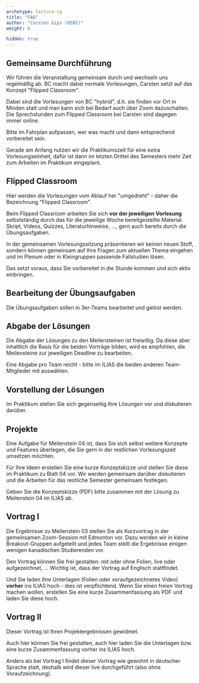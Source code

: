 ```yaml
---
archetype: lecture-cg
title: "FAQ"
author: "Carsten Gips (HSBI)"
weight: 6

hidden: true
---
```



## Gemeinsame Durchführung

Wir führen die Veranstaltung gemeinsam durch und wechseln uns regelmäßig ab. BC macht
dabei normale Vorlesungen, Carsten setzt auf das Konzept "Flipped Classroom".

Dabei sind die Vorlesungen von BC "hybrid", d.h. sie finden vor Ort in Minden statt und
man kann sich bei Bedarf auch über Zoom dazuschalten. Die Sprechstunden zum Flipped
Classroom bei Carsten sind dagegen immer online.

Bitte im Fahrplan aufpassen, wer was macht und dann entsprechend vorbereitet sein.

Gerade am Anfang nutzen wir die Praktikumszeit für eine extra Vorlesungseinheit, dafür
ist dann im letzten Drittel des Semesters mehr Zeit zum Arbeiten im Praktikum eingeplant.


## Flipped Classroom

Hier werden die Vorlesungen vom Ablauf her "umgedreht" - daher die Bezeichnung "Flipped Classroom".

Beim Flipped Classroom arbeiten Sie sich **vor der jeweiligen Vorlesung** selbstständig
durch das für die jeweilige Woche bereitgestellte Material: Skript, Videos, Quizzes,
Literaturhinweise, ..., gern auch bereits durch die Übungsaufgaben.

In der gemeinsamen Vorlesungssitzung präsentieren wir keinen neuen Stoff, sondern können
gemeinsam auf Ihre Fragen zum aktuellen Thema eingehen und im Plenum oder in Kleingruppen
passende Fallstudien lösen.

Das setzt voraus, dass Sie vorbereitet in die Stunde kommen und sich aktiv einbringen.


## Bearbeitung der Übungsaufgaben

Die Übungsaufgaben sollen in 3er-Teams bearbeitet und gelöst werden.


## Abgabe der Lösungen

Die Abgabe der Lösungen zu den Meilensteinen ist freiwillig. Da diese aber inhaltlich die
Basis für die beiden Vorträge bilden, wird es empfohlen, die Meilensteine zur jeweiligen
Deadline zu bearbeiten.

Eine Abgabe pro Team reicht - bitte im ILIAS die beiden anderen Team-Mitglieder mit auswählen.


## Vorstellung der Lösungen

Im Praktikum stellen Sie sich gegenseitig Ihre Lösungen vor und diskutieren darüber.


## Projekte

Eine Aufgabe für Meilenstein 04 ist, dass Sie sich selbst weitere Konzepte und Features
überlegen, die Sie gern in der restlichen Vorlesungszeit umsetzen möchten.

Für Ihre Ideen erstellen Sie eine kurze Konzeptskizze und stellen Sie diese im Praktikum zu
Blatt 04 vor. Wir werden gemeinsam darüber diskutieren und die Arbeiten für das restliche
Semester gemeinsam festlegen.

Geben Sie die Konzeptskizze (PDF) bitte zusammen mit der Lösung zu Meilenstein 04 im ILIAS
ab.


## Vortrag I

Die Ergebnisse zu Meilenstein 03 stellen Sie als Kurzvortrag in der gemeinsamen Zoom-Session
mit Edmonton vor. Dazu werden wir in kleine Breakout-Gruppen aufgeteilt und jedes Team stellt
die Ergebnisse einigen wenigen kanadischen Studierenden vor.

Den Vortrag können Sie frei gestalten: mit oder ohne Folien, live oder aufgezeichnet, ...
Wichtig ist, dass der Vortrag auf Englisch stattfindet.

Und Sie laden Ihre Unterlagen (Folien oder voraufgezeichnetes Video) **vorher** ins ILIAS
hoch - dies ist verpflichtend. Wenn Sie einen freien Vortrag machen wollen, erstellen Sie
eine kurze Zusammenfassung als PDF und laden Sie diese hoch.


## Vortrag II

Dieser Vortrag ist Ihren Projektergebnissen gewidmet.

Auch hier können Sie frei gestalten, auch hier laden Sie die Unterlagen bzw. eine
kurze Zusammenfassung vorher ins ILIAS hoch.

Anders als bei Vortrag I findet dieser Vortrag wie gewohnt in deutscher Sprache
statt, deshalb wird dieser live durchgeführt (also ohne Voraufzeichnung).
